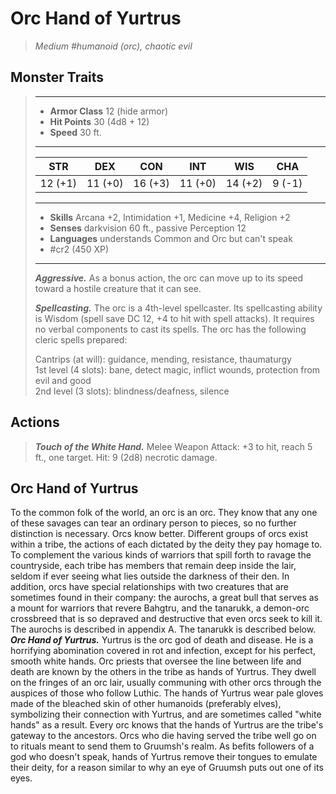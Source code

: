 # Orc Hand of Yurtrus
>*Medium #humanoid (orc), chaotic evil*
## Monster Traits
>___
>- **Armor Class** 12 (hide armor)
>- **Hit Points** 30 (4d8 + 12)
>- **Speed** 30 ft.
>___
>|STR|DEX|CON|INT|WIS|CHA|
>|:---:|:---:|:---:|:---:|:---:|:---:|
>|12 (+1)|11 (+0)|16 (+3)|11 (+0)|14 (+2)|9 (-1)|
>___
>- **Skills** Arcana +2, Intimidation +1, Medicine +4, Religion +2
>- **Senses** darkvision 60 ft., passive Perception 12
>- **Languages** understands Common and Orc but can't speak
>- #cr2 (450 XP)
>___
>***Aggressive.*** As a bonus action, the orc can move up to its speed toward a hostile creature that it can see.  
>
>***Spellcasting.*** The orc is a 4th-level spellcaster. Its spellcasting ability is Wisdom (spell save DC 12, +4 to hit with spell attacks). It requires no verbal components to cast its spells. The orc has the following cleric spells prepared:  
>
>Cantrips (at will): guidance, mending, resistance, thaumaturgy  
>1st level (4 slots): bane, detect magic, inflict wounds, protection from evil and good  
>2nd level (3 slots): blindness/deafness, silence  
>
## Actions
>***Touch of the White Hand.*** Melee Weapon Attack: +3 to hit, reach 5 ft., one target. Hit: 9 (2d8) necrotic damage.
## Orc Hand of Yurtrus
To the common folk of the world, an orc is an orc. They know that any one of these savages can tear an ordinary person to pieces, so no further distinction is necessary.
Orcs know better. Different groups of orcs exist within a tribe, the actions of each dictated by the deity they pay homage to. To complement the various kinds of warriors that spill forth to ravage the countryside, each tribe has members that remain deep inside the lair, seldom if ever seeing what lies outside the darkness of their den.
In addition, orcs have special relationships with two creatures that are sometimes found in their company: the aurochs, a great bull that serves as a mount for warriors that revere Bahgtru, and the tanarukk, a demon-orc crossbreed that is so depraved and destructive that even orcs seek to kill it. The aurochs is described in appendix A. The tanarukk is described below.
***Orc Hand of Yurtrus.*** Yurtrus is the orc god of death and disease. He is a horrifying abomination covered in rot and infection, except for his perfect, smooth white hands.
Orc priests that oversee the line between life and death are known by the others in the tribe as hands of Yurtrus. They dwell on the fringes of an orc lair, usually communing with other orcs through the auspices of those who follow Luthic. The hands of Yurtrus wear pale gloves made of the bleached skin of other humanoids (preferably elves), symbolizing their connection with Yurtrus, and are sometimes called "white hands" as a result.
Every orc knows that the hands of Yurtrus are the tribe's gateway to the ancestors. Orcs who die having served the tribe well go on to rituals meant to send them to Gruumsh's realm.
As befits followers of a god who doesn't speak, hands of Yurtrus remove their tongues to emulate their deity, for a reason similar to why an eye of Gruumsh puts out one of its eyes.